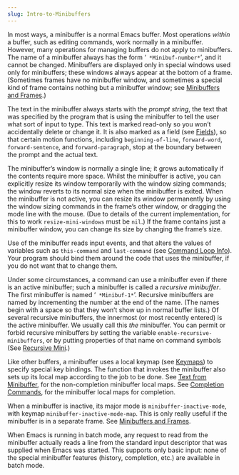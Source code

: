 ```yaml
---
slug: Intro-to-Minibuffers
---
```


In most ways, a minibuffer is a normal Emacs buffer. Most operations *within* a buffer, such as editing commands, work normally in a minibuffer. However, many operations for managing buffers do not apply to minibuffers. The name of a minibuffer always has the form ‘` *Minibuf-number*`’<!-- /@w -->, and it cannot be changed. Minibuffers are displayed only in special windows used only for minibuffers; these windows always appear at the bottom of a frame. (Sometimes frames have no minibuffer window, and sometimes a special kind of frame contains nothing but a minibuffer window; see [Minibuffers and Frames](/docs/elisp/Minibuffers-and-Frames).)

The text in the minibuffer always starts with the *prompt string*, the text that was specified by the program that is using the minibuffer to tell the user what sort of input to type. This text is marked read-only so you won’t accidentally delete or change it. It is also marked as a field (see [Fields](/docs/elisp/Fields)), so that certain motion functions, including `beginning-of-line`, `forward-word`, `forward-sentence`, and `forward-paragraph`, stop at the boundary between the prompt and the actual text.

The minibuffer’s window is normally a single line; it grows automatically if the contents require more space. Whilst the minibuffer is active, you can explicitly resize its window temporarily with the window sizing commands; the window reverts to its normal size when the minibuffer is exited. When the minibuffer is not active, you can resize its window permanently by using the window sizing commands in the frame’s other window, or dragging the mode line with the mouse. (Due to details of the current implementation, for this to work `resize-mini-windows` must be `nil`.) If the frame contains just a minibuffer window, you can change its size by changing the frame’s size.

Use of the minibuffer reads input events, and that alters the values of variables such as `this-command` and `last-command` (see [Command Loop Info](/docs/elisp/Command-Loop-Info)). Your program should bind them around the code that uses the minibuffer, if you do not want that to change them.

Under some circumstances, a command can use a minibuffer even if there is an active minibuffer; such a minibuffer is called a *recursive minibuffer*. The first minibuffer is named ‘` *Minibuf-1*`’<!-- /@w -->. Recursive minibuffers are named by incrementing the number at the end of the name. (The names begin with a space so that they won’t show up in normal buffer lists.) Of several recursive minibuffers, the innermost (or most recently entered) is the active minibuffer. We usually call this *the* minibuffer. You can permit or forbid recursive minibuffers by setting the variable `enable-recursive-minibuffers`, or by putting properties of that name on command symbols (See [Recursive Mini](/docs/elisp/Recursive-Mini).)

Like other buffers, a minibuffer uses a local keymap (see [Keymaps](/docs/elisp/Keymaps)) to specify special key bindings. The function that invokes the minibuffer also sets up its local map according to the job to be done. See [Text from Minibuffer](/docs/elisp/Text-from-Minibuffer), for the non-completion minibuffer local maps. See [Completion Commands](/docs/elisp/Completion-Commands), for the minibuffer local maps for completion.

When a minibuffer is inactive, its major mode is `minibuffer-inactive-mode`, with keymap `minibuffer-inactive-mode-map`. This is only really useful if the minibuffer is in a separate frame. See [Minibuffers and Frames](/docs/elisp/Minibuffers-and-Frames).

When Emacs is running in batch mode, any request to read from the minibuffer actually reads a line from the standard input descriptor that was supplied when Emacs was started. This supports only basic input: none of the special minibuffer features (history, completion, etc.) are available in batch mode.

